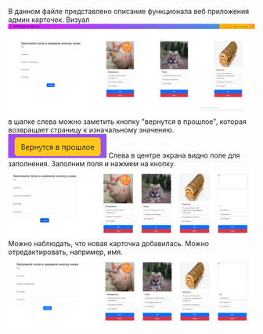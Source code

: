 В данном файле представлено описание функционала веб приложения админ карточек.
Визуал
![img.png](img.png)
в шапке слева можно заметить кнопку "вернутся в прошлое", которая возвращает страницу к изначальному значению.
![img_1.png](img_1.png)
Слева в центре экрана видно поле для заполнения. Заполним поля и нажмем на кнопку.  
![img_2.png](img_2.png)
Можно наблюдать, что новая карточка добавилась. Можно отредактировать, например, имя.
![img_3.png](img_3.png)
